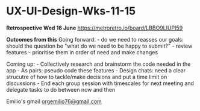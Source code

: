 # UX-UI-Design-Wks-11-15

**Retrospective Wed 16 June**
 https://metroretro.io/board/LBBO9LIUPI59
 
 **Outcomes from this** 
 Going forward:
      - do we need to reasses our goals: should the question be "what do we need to be happy to submit?"
      - review features
      - prioritise them in order of need and make changes
 
 Coming up:
      - Collectively research and brainstorm the code needed in the app 
      - As pairs: pseudo code these features
      - Design chats: need a clear strucutre of how to tackle/make decisions and put a time limit on discussions
      - End each group session with timescales for next meeting and delegate tasks to do between now and then
      
Emilio's gmail orgemilio76@gmail.com
